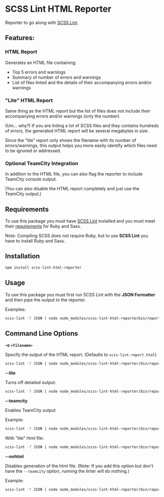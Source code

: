 # SCSS Lint HTML Reporter
Reporter to go along with [SCSS Lint](https://github.com/brigade/scss-lint).

## Features:

### HTML Report
Generates an HTML file containing:
  * Top 5 errors and warnings
  * Summary of number of errors and warnings
  * List of files linted and the details of their accompanying errors and/or warnings

### "Lite" HTML Report

Same thing as the HTML report but the list of files does not include their accompanying errors and/or warnings (only the number)

(Um... why?) If you are linting a lot of SCSS files and they contains hundreds of errors, the generated HTML report will be several megabytes in size.

Since the "lite" report only shows the filename with its number of errors/warnings, this output helps you more easily identify which files need to be ignored or addressed.

### Optional TeamCity Integration
In addition to the HTML file, you can also flag the reporter to include TeamCity console output.

(You can also disable the HTML report completely and just use the TeamCity output.)

## Requirements
To use this package you must have [SCSS Lint](https://github.com/brigade/scss-lint) installed and you must meet their [requirements](https://github.com/brigade/scss-lint#requirements) for Ruby and Sass.

Note: Compiling SCSS does not require Ruby, but to use **SCSS Lint** you have to install Ruby and Sass.

## Installation

```sh
npm install scss-lint-html-reporter
```

## Usage

To use this package you must first run SCSS Lint with the **JSON Formatter** and then pipe the output to the reporter.

Examples:

```sh
scss-lint -f JSON | node node_modules/scss-lint-html-reporterbin/reporter.js

```

## Command Line Options

**-o `<filename>`**

Specify the output of the HTML report. (Defaults to `scss-lint-report.html`)

```sh
scss-lint -f JSON | node node_modules/scss-lint-html-reporter/bin/reporter.js -o my-report.html
```


**--lite**

Turns off detailed output.

```sh
scss-lint -f JSON | node node_modules/scss-lint-html-reporter/bin/reporter.js --lite
```

**--teamcity**

Enables TeamCity output

Example:

```sh
scss-lint -f JSON | node node_modules/scss-lint-html-reporter/bin/reporter.js --teamcity
```

With "lite" html file:

```sh
scss-lint -f JSON | node node_modules/scss-lint-html-reporter/bin/reporter.js --teamcity --lite
```

**--nohtml**

Disables generation of the html file. (Note: If you add this option but don't have the `--teamcity` option, running the linter will do nothing.)

Example:

```sh
scss-lint -f JSON | node node_modules/scss-lint-html-reporter/bin/reporter.js --nohtml --teamcity
```
